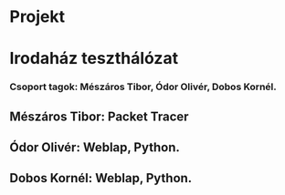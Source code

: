 # Projekt
# Irodaház teszthálózat
### Csoport tagok: Mészáros Tibor, Ódor Olivér, Dobos Kornél.
## Mészáros Tibor: Packet Tracer
## Ódor Olivér: Weblap, Python.
## Dobos Kornél: Weblap, Python.
